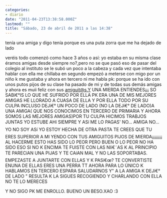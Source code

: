 ```yaml
---
categories:
- diario
date: "2011-04-23T13:38:58.000Z"
lastmod: ""
title: "Sábado, 23 de abril de 2011 a las 14:38"
---
```


tení­a una amiga y digo tení­a porque es una puta zorra que me ha dejado de lado

veréis todo comenzó como hace 3 años o así­:
yo estaba en su misma clase éramos amigas desde siempre no?,pero no se que pasó eso de pasar del colegio al instituto se le subó un poco a la cabeza y cada vez que intentaba hablar con ella me chillaba 
en segundo empezó a meterse con migo por un niño k me gustaba
y ahora en tercero ni me habla pk: porque se ha ido con unos putos pijos de su clase ha pasado de mi y de todas sus demás amigas  y ahora es muii feliz con sus amiguit@s.Y UNA MIERDA ENTIENDES¡¡¡
SO SABí€°IS LO QUE HE SUFRIDO POR ELLA PK ERA UNA DE MIS MEJORES AMIGAS HE LLORADO A CUASA DE ELLA Y POR ELLA TODO POR SU CULPA INCLUSO DEJí€° UN POCO DE LADO (NO LA DEJí€° DE LADO)A UNA AMIGA( QUE  NOS CONOCIMOS EN TERCERO DE PRIMARIA Y AHORA SOMOS LAS MEJORES AMIGAS)POR TU CULPA HICIMOS TRABJOS JUNTAS YO ESTUBE AHí SIEMPRE Y ASí ME LO PAGAS\' NO... AMIGA NO... YO NO SOY ASí YO ESTOY HECHA DE OTRA PASTA TE CREES QUE TU ERES SUPERIOR A MI YENDO CON TUS AMIGUITOS  PIJOS DE MIERDA¡¡¡¡¡¡¡¡ 
AL HACERME ESTO HAS SIDO LO PEOR PERO BUEN O LO PEOR NO HA SIDO ESO SI NO K ENCIMA TE FUISTE CON LAS NIí€˜AS K AL PRINCIPIO TE PARECíAN UNA PIJAS Y TE CAíAN MAL Y NO LAS SOPORTABAS.
EMPEZASTE A JUNTARTE CON ELLAS Y K PASí€œ? TE CONVERTISTE ENUNA DE ELLAS  ERES UNA PERRA TT 
AHORA PARA LO ÚNICO K HABLAMOS EN TERCERO ESPARA SALUDARNOS
Y" A LA AMIGA K DEJí€° DE LADO " RESULTA K LA SIGUES RECOGIENDO Y CHARLANDO CON ELLA
NO TE LO MERECES 

Y NO SIGO PK ME ENROLLO. BUENO UN BESO.XAO :3